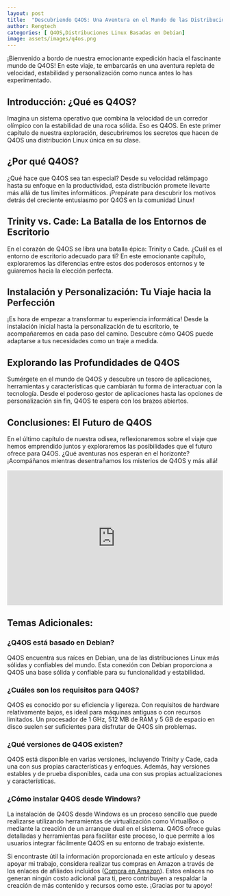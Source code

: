 ```yaml
---
layout: post
title:  "Descubriendo Q4OS: Una Aventura en el Mundo de las Distribuciones Linux"
author: Rengtech
categories: [ Q4OS,Distribuciones Linux Basadas en Debian]
image: assets/images/q4os.png
---
```


¡Bienvenido a bordo de nuestra emocionante expedición hacia el fascinante mundo de Q4OS! En este viaje, te embarcarás en una aventura repleta de velocidad, estabilidad y personalización como nunca antes lo has experimentado.

## Introducción: ¿Qué es Q4OS?

Imagina un sistema operativo que combina la velocidad de un corredor olímpico con la estabilidad de una roca sólida. Eso es Q4OS. En este primer capítulo de nuestra exploración, descubriremos los secretos que hacen de Q4OS una distribución Linux única en su clase.

## ¿Por qué Q4OS?

¿Qué hace que Q4OS sea tan especial? Desde su velocidad relámpago hasta su enfoque en la productividad, esta distribución promete llevarte más allá de tus límites informáticos. ¡Prepárate para descubrir los motivos detrás del creciente entusiasmo por Q4OS en la comunidad Linux!

## Trinity vs. Cade: La Batalla de los Entornos de Escritorio

En el corazón de Q4OS se libra una batalla épica: Trinity o Cade. ¿Cuál es el entorno de escritorio adecuado para ti? En este emocionante capítulo, exploraremos las diferencias entre estos dos poderosos entornos y te guiaremos hacia la elección perfecta.

## Instalación y Personalización: Tu Viaje hacia la Perfección

¡Es hora de empezar a transformar tu experiencia informática! Desde la instalación inicial hasta la personalización de tu escritorio, te acompañaremos en cada paso del camino. Descubre cómo Q4OS puede adaptarse a tus necesidades como un traje a medida.

## Explorando las Profundidades de Q4OS

Sumérgete en el mundo de Q4OS y descubre un tesoro de aplicaciones, herramientas y características que cambiarán tu forma de interactuar con la tecnología. Desde el poderoso gestor de aplicaciones hasta las opciones de personalización sin fin, Q4OS te espera con los brazos abiertos.

## Conclusiones: El Futuro de Q4OS

En el último capítulo de nuestra odisea, reflexionaremos sobre el viaje que hemos emprendido juntos y exploraremos las posibilidades que el futuro ofrece para Q4OS. ¿Qué aventuras nos esperan en el horizonte? ¡Acompáñanos mientras desentrañamos los misterios de Q4OS y más allá!

<iframe style="width:100%;" height="315" src="https://www.youtube.com/embed/1adNWEB7haI?si=DpkkTr4elQosM5yN" frameborder="0" allowfullscreen></iframe>


## Temas Adicionales:

### ¿Q4OS está basado en Debian?

Q4OS encuentra sus raíces en Debian, una de las distribuciones Linux más sólidas y confiables del mundo. Esta conexión con Debian proporciona a Q4OS una base sólida y confiable para su funcionalidad y estabilidad.

### ¿Cuáles son los requisitos para Q4OS?

Q4OS es conocido por su eficiencia y ligereza. Con requisitos de hardware relativamente bajos, es ideal para máquinas antiguas o con recursos limitados. Un procesador de 1 GHz, 512 MB de RAM y 5 GB de espacio en disco suelen ser suficientes para disfrutar de Q4OS sin problemas.

### ¿Qué versiones de Q4OS existen?

Q4OS está disponible en varias versiones, incluyendo Trinity y Cade, cada una con sus propias características y enfoques. Además, hay versiones estables y de prueba disponibles, cada una con sus propias actualizaciones y características.

### ¿Cómo instalar Q4OS desde Windows?

La instalación de Q4OS desde Windows es un proceso sencillo que puede realizarse utilizando herramientas de virtualización como VirtualBox o mediante la creación de un arranque dual en el sistema. Q4OS ofrece guías detalladas y herramientas para facilitar este proceso, lo que permite a los usuarios integrar fácilmente Q4OS en su entorno de trabajo existente.



Si encontraste útil la información proporcionada en este artículo y deseas apoyar mi trabajo, considera realizar tus compras en Amazon a través de los enlaces de afiliados incluidos (<a href="https://amzn.to/3Rknqjn" rel="nofollow">Compra en Amazon</a>). Estos enlaces no generan ningún costo adicional para ti, pero contribuyen a respaldar la creación de más contenido y recursos como este. ¡Gracias por tu apoyo!